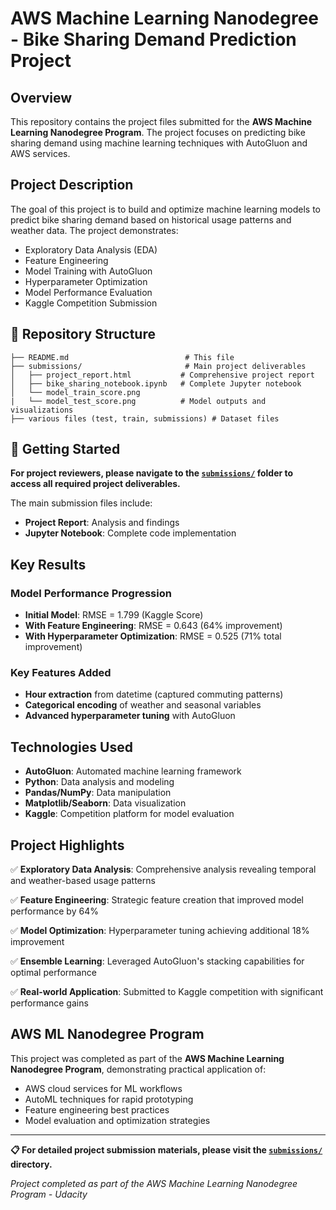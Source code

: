 # AWS Machine Learning Nanodegree - Bike Sharing Demand Prediction Project

## Overview

This repository contains the project files submitted for the **AWS Machine Learning Nanodegree Program**. The project focuses on predicting bike sharing demand using machine learning techniques with AutoGluon and AWS services.

## Project Description

The goal of this project is to build and optimize machine learning models to predict bike sharing demand based on historical usage patterns and weather data. The project demonstrates:

- Exploratory Data Analysis (EDA)
- Feature Engineering 
- Model Training with AutoGluon
- Hyperparameter Optimization
- Model Performance Evaluation
- Kaggle Competition Submission

## 📁 Repository Structure

```
├── README.md                          # This file
├── submissions/                       # Main project deliverables
│   ├── project_report.html           # Comprehensive project report
│   ├── bike_sharing_notebook.ipynb   # Complete Jupyter notebook
│   └── model_train_score.png
|   └── model_test_score.png          # Model outputs and visualizations
├── various files (test, train, submissions) # Dataset files
```

## 🚀 Getting Started

**For project reviewers, please navigate to the [`submissions/`](./submissions/) folder to access all required project deliverables.**

The main submission files include:
- **Project Report**: Analysis and findings
- **Jupyter Notebook**: Complete code implementation

## Key Results

### Model Performance Progression
- **Initial Model**: RMSE = 1.799 (Kaggle Score)
- **With Feature Engineering**: RMSE = 0.643 (64% improvement)
- **With Hyperparameter Optimization**: RMSE = 0.525 (71% total improvement)

### Key Features Added
- **Hour extraction** from datetime (captured commuting patterns)
- **Categorical encoding** of weather and seasonal variables
- **Advanced hyperparameter tuning** with AutoGluon

## Technologies Used

- **AutoGluon**: Automated machine learning framework
- **Python**: Data analysis and modeling
- **Pandas/NumPy**: Data manipulation
- **Matplotlib/Seaborn**: Data visualization
- **Kaggle**: Competition platform for model evaluation

## Project Highlights

✅ **Exploratory Data Analysis**: Comprehensive analysis revealing temporal and weather-based usage patterns

✅ **Feature Engineering**: Strategic feature creation that improved model performance by 64%

✅ **Model Optimization**: Hyperparameter tuning achieving additional 18% improvement

✅ **Ensemble Learning**: Leveraged AutoGluon's stacking capabilities for optimal performance

✅ **Real-world Application**: Submitted to Kaggle competition with significant performance gains

## AWS ML Nanodegree Program

This project was completed as part of the **AWS Machine Learning Nanodegree Program**, demonstrating practical application of:
- AWS cloud services for ML workflows
- AutoML techniques for rapid prototyping
- Feature engineering best practices
- Model evaluation and optimization strategies

---

**📋 For detailed project submission materials, please visit the [`submissions/`](./submissions/) directory.**

*Project completed as part of the AWS Machine Learning Nanodegree Program - Udacity*
